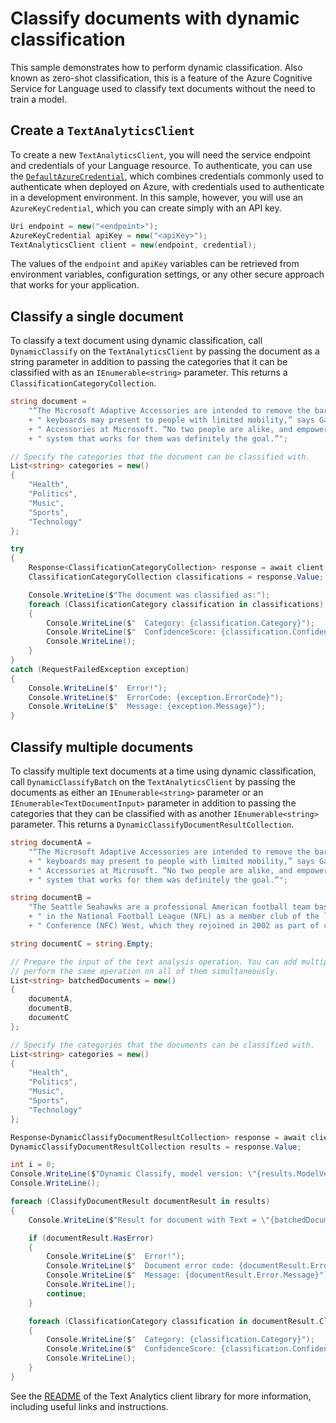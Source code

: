 # Classify documents with dynamic classification

This sample demonstrates how to perform dynamic classification. Also known as zero-shot classification, this is a feature of the Azure Cognitive Service for Language used to classify text documents without the need to train a model.

## Create a `TextAnalyticsClient`

To create a new `TextAnalyticsClient`, you will need the service endpoint and credentials of your Language resource. To authenticate, you can use the [`DefaultAzureCredential`][DefaultAzureCredential], which combines credentials commonly used to authenticate when deployed on Azure, with credentials used to authenticate in a development environment. In this sample, however, you will use an `AzureKeyCredential`, which you can create simply with an API key.

```C# Snippet:CreateTextAnalyticsClient
Uri endpoint = new("<endpoint>");
AzureKeyCredential apiKey = new("<apiKey>");
TextAnalyticsClient client = new(endpoint, credential);
```

The values of the `endpoint` and `apiKey` variables can be retrieved from environment variables, configuration settings, or any other secure approach that works for your application.

## Classify a single document

To classify a text document using dynamic classification, call `DynamicClassify` on the `TextAnalyticsClient` by passing the document as a string parameter in addition to passing the categories that it can be classified with as an `IEnumerable<string>` parameter. This returns a `ClassificationCategoryCollection`.

```C# Snippet:Sample11_DynamicClassifyAsync
string document =
    "“The Microsoft Adaptive Accessories are intended to remove the barriers that traditional mice and"
    + " keyboards may present to people with limited mobility,” says Gabi Michel, director of Accessible"
    + " Accessories at Microsoft. “No two people are alike, and empowering people to configure their own"
    + " system that works for them was definitely the goal.”";

// Specify the categories that the document can be classified with.
List<string> categories = new()
{
    "Health",
    "Politics",
    "Music",
    "Sports",
    "Technology"
};

try
{
    Response<ClassificationCategoryCollection> response = await client.DynamicClassifyAsync(document, categories);
    ClassificationCategoryCollection classifications = response.Value;

    Console.WriteLine($"The document was classified as:");
    foreach (ClassificationCategory classification in classifications)
    {
        Console.WriteLine($"  Category: {classification.Category}");
        Console.WriteLine($"  ConfidenceScore: {classification.ConfidenceScore}");
        Console.WriteLine();
    }
}
catch (RequestFailedException exception)
{
    Console.WriteLine($"  Error!");
    Console.WriteLine($"  ErrorCode: {exception.ErrorCode}");
    Console.WriteLine($"  Message: {exception.Message}");
}
```

## Classify multiple documents

To classify multiple text documents at a time using dynamic classification, call `DynamicClassifyBatch` on the `TextAnalyticsClient` by passing the documents as either an `IEnumerable<string>` parameter or an `IEnumerable<TextDocumentInput>` parameter in addition to passing the categories that they can be classified with as another `IEnumerable<string>` parameter. This returns a `DynamicClassifyDocumentResultCollection`.

```C# Snippet:Sample11_DynamicClassifyBatchConvenienceAsync
string documentA =
    "“The Microsoft Adaptive Accessories are intended to remove the barriers that traditional mice and"
    + " keyboards may present to people with limited mobility,” says Gabi Michel, director of Accessible"
    + " Accessories at Microsoft. “No two people are alike, and empowering people to configure their own"
    + " system that works for them was definitely the goal.”";

string documentB =
    "The Seattle Seahawks are a professional American football team based in Seattle. The Seahawks compete"
    + " in the National Football League (NFL) as a member club of the league's National Football"
    + " Conference (NFC) West, which they rejoined in 2002 as part of conference realignment.";

string documentC = string.Empty;

// Prepare the input of the text analysis operation. You can add multiple documents to this list and
// perform the same operation on all of them simultaneously.
List<string> batchedDocuments = new()
{
    documentA,
    documentB,
    documentC
};

// Specify the categories that the documents can be classified with.
List<string> categories = new()
{
    "Health",
    "Politics",
    "Music",
    "Sports",
    "Technology"
};

Response<DynamicClassifyDocumentResultCollection> response = await client.DynamicClassifyBatchAsync(batchedDocuments, categories);
DynamicClassifyDocumentResultCollection results = response.Value;

int i = 0;
Console.WriteLine($"Dynamic Classify, model version: \"{results.ModelVersion}\"");
Console.WriteLine();

foreach (ClassifyDocumentResult documentResult in results)
{
    Console.WriteLine($"Result for document with Text = \"{batchedDocuments[i++]}\"");

    if (documentResult.HasError)
    {
        Console.WriteLine($"  Error!");
        Console.WriteLine($"  Document error code: {documentResult.Error.ErrorCode}");
        Console.WriteLine($"  Message: {documentResult.Error.Message}");
        Console.WriteLine();
        continue;
    }

    foreach (ClassificationCategory classification in documentResult.ClassificationCategories)
    {
        Console.WriteLine($"  Category: {classification.Category}");
        Console.WriteLine($"  ConfidenceScore: {classification.ConfidenceScore}");
        Console.WriteLine();
    }
}
```

See the [README][README] of the Text Analytics client library for more information, including useful links and instructions.

[DefaultAzureCredential]: https://github.com/Azure/azure-sdk-for-net/blob/main/sdk/identity/Azure.Identity/README.md
[README]: https://github.com/Azure/azure-sdk-for-net/blob/main/sdk/textanalytics/Azure.AI.TextAnalytics/README.md
